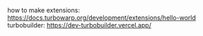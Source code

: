 how to make extensions:
https://docs.turbowarp.org/development/extensions/hello-world
turbobuilder:
https://dev-turbobuilder.vercel.app/
